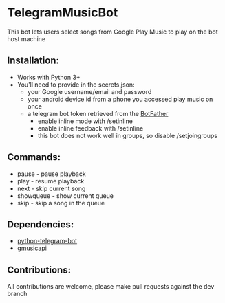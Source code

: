 # TelegramMusicBot
This bot lets users select songs from Google Play Music to play on the bot host machine

## Installation:
- Works with Python 3+
- You'll need to provide in the secrets.json:
  - your Google username/email and password
  - your android device id from a phone you accessed play music on once
  - a telegram bot token retrieved from the [BotFather](https://telegram.me/botfather)
    - enable inline mode with /setinline
    - enable inline feedback with /setinline
    - this bot does not work well in groups, so disable /setjoingroups

## Commands:
* pause - pause playback
* play - resume playback
* next - skip current song
* showqueue - show current queue
* skip - skip a song in the queue

## Dependencies:
  - [python-telegram-bot](https://github.com/python-telegram-bot/python-telegram-bot)
  - [gmusicapi](https://github.com/simon-weber/gmusicapi)
  
## Contributions:
All contributions are welcome, please make pull requests against the dev branch
